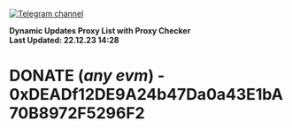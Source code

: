 [![Telegram channel](https://img.shields.io/endpoint?url=https://runkit.io/damiankrawczyk/telegram-badge/branches/master?url=https://t.me/n4z4v0d)](https://t.me/n4z4v0d) 

**Dynamic Updates Proxy List with Proxy Checker**  
**Last Updated: 22.12.23 14:28**

# DONATE (_any evm_) - 0xDEADf12DE9A24b47Da0a43E1bA70B8972F5296F2
